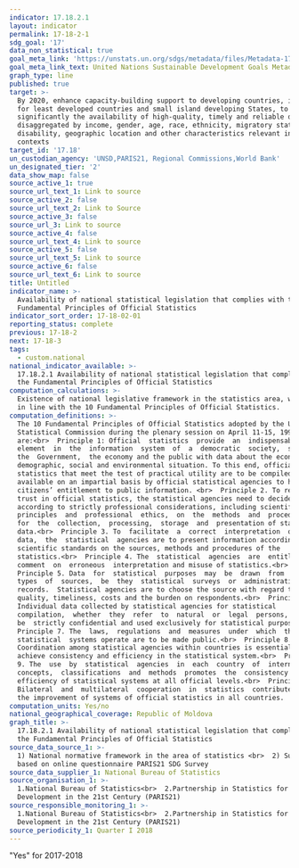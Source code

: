 ```yaml
---
indicator: 17.18.2.1
layout: indicator
permalink: 17-18-2-1
sdg_goal: '17'
data_non_statistical: true
goal_meta_link: 'https://unstats.un.org/sdgs/metadata/files/Metadata-17-18-02.pdf'
goal_meta_link_text: United Nations Sustainable Development Goals Metadata (pdf 468kB)
graph_type: line
published: true
target: >-
  By 2020, enhance capacity-building support to developing countries, including
  for least developed countries and small island developing States, to increase
  significantly the availability of high-quality, timely and reliable data
  disaggregated by income, gender, age, race, ethnicity, migratory status,
  disability, geographic location and other characteristics relevant in national
  contexts
target_id: '17.18'
un_custodian_agency: 'UNSD,PARIS21, Regional Commissions,World Bank'
un_designated_tier: '2'
data_show_map: false
source_active_1: true
source_url_text_1: Link to source
source_active_2: false
source_url_text_2: Link to Source
source_active_3: false
source_url_3: Link to source
source_active_4: false
source_url_text_4: Link to source
source_active_5: false
source_url_text_5: Link to source
source_active_6: false
source_url_text_6: Link to source
title: Untitled
indicator_name: >-
  Availability of national statistical legislation that complies with the
  Fundamental Principles of Official Statistics
indicator_sort_order: 17-18-02-01
reporting_status: complete
previous: 17-18-2
next: 17-18-3
tags:
  - custom.national
national_indicator_available: >-
  17.18.2.1 Availability of national statistical legislation that complies with
  the Fundamental Principles of Official Statistics
computation_calculations: >-
  Existence of national legislative framework in the statistics area, which is
  in line with the 10 Fundamental Principles of Official Statistics.
computation_definitions: >-
  The 10 Fundamental Principles of Official Statistics adopted by the UN
  Statistical Commission during the plenary session on April 11-15, 1994
  are:<br>  Principle 1: Official  statistics  provide  an  indispensable 
  element  in  the  information  system  of  a  democratic  society,  serving 
  the  Government,  the economy and the public with data about the economic,
  demographic, social and environmental situation. To this end, official
  statistics that meet the test of practical utility are to be compiled and made
  available on an impartial basis by official statistical agencies to honour
  citizens’ entitlement to public information. <br>  Principle 2. To retain
  trust in official statistics, the statistical agencies need to decide
  according to strictly professional considerations, including scientific 
  principles  and  professional  ethics,  on  the  methods  and  procedures 
  for  the  collection,  processing,  storage  and  presentation of statistical
  data.<br>  Principle 3. To  facilitate  a  correct  interpretation  of  the 
  data,  the  statistical  agencies are to present information according to
  scientific standards on the sources, methods and procedures of the
  statistics.<br>  Principle 4. The  statistical  agencies  are  entitled  to 
  comment  on  erroneous  interpretation and misuse of statistics.<br> 
  Principle 5. Data  for  statistical  purposes  may  be  drawn  from  all 
  types  of  sources,  be  they  statistical  surveys  or  administrative 
  records.  Statistical agencies are to choose the source with regard to
  quality, timeliness, costs and the burden on respondents.<br>  Principle 6.
  Individual data collected by statistical agencies for statistical
  compilation,  whether  they  refer  to  natural  or  legal  persons,  are  to 
  be  strictly confidential and used exclusively for statistical purposes.<br> 
  Principle 7. The  laws,  regulations  and  measures  under  which  the 
  statistical  systems operate are to be made public.<br>  Principle 8.
  Coordination among statistical agencies within countries is essential to
  achieve consistency and efficiency in the statistical system.<br>  Principle
  9. The  use  by  statistical  agencies  in  each  country  of  international 
  concepts,  classifications  and  methods  promotes  the  consistency  and
  efficiency of statistical systems at all official levels.<br>  Principle 10.
  Bilateral  and  multilateral  cooperation  in  statistics  contributes  to 
  the improvement of systems of official statistics in all countries.
computation_units: Yes/no
national_geographical_coverage: Republic of Moldova
graph_title: >-
  17.18.2.1 Availability of national statistical legislation that complies with
  the Fundamental Principles of Official Statistics
source_data_source_1: >-
  1) National normative framework in the area of statistics <br>  2) Survey
  based on online questionnaire PARIS21 SDG Survey
source_data_supplier_1: National Bureau of Statistics
source_organisation_1: >-
  1.National Bureau of Statistics<br>  2.Partnership in Statistics for
  Development in the 21st Century (PARIS21)
source_responsible_monitoring_1: >-
  1.National Bureau of Statistics<br>  2.Partnership in Statistics for
  Development in the 21st Century (PARIS21)
source_periodicity_1: Quarter I 2018
---
```

"Yes" for 2017-2018
